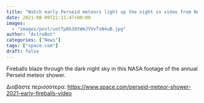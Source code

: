 ```yaml
---
title: "Watch early Perseid meteors light up the night in video from NASA's All-sky Fireball Network"
date: 2021-08-09T21:11:47+00:00
images:
  - "images/post/uotTpBk38tWmJYVvTsN4uB.jpg"
author: "AstroBot"
categories: ["News"]
tags: ["space.com"]
draft: false
---
```


Fireballs blaze through the dark night sky in this NASA footage of the annual Perseid meteor shower. 

Διαβάστε περισσότερα: https://www.space.com/perseid-meteor-shower-2021-early-fireballs-video
